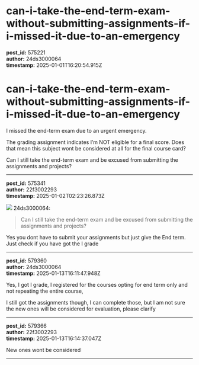# can-i-take-the-end-term-exam-without-submitting-assignments-if-i-missed-it-due-to-an-emergency

**post_id:** 575221  
**author:** 24ds3000064  
**timestamp:** 2025-01-01T16:20:54.915Z

# can-i-take-the-end-term-exam-without-submitting-assignments-if-i-missed-it-due-to-an-emergency

I missed the end-term exam due to an urgent emergency.

The grading assignment indicates I’m NOT eligible for a final score. Does that mean this subject wont be considered at all for the final course card?

Can I still take the end-term exam and be excused from submitting the assignments and projects?

---

**post_id:** 575341  
**author:** 22f3002293  
**timestamp:** 2025-01-02T02:23:26.873Z

![](https://dub1.discourse-cdn.com/flex013/user_avatar/discourse.onlinedegree.iitm.ac.in/24ds3000064/48/111221_2.png) 24ds3000064:

> Can I still take the end-term exam and be excused from submitting the assignments and projects?

Yes you dont have to submit your assignments but just give the End term. Just check if you have got the I grade

---

**post_id:** 579360  
**author:** 24ds3000064  
**timestamp:** 2025-01-13T16:11:47.948Z

Yes, I got I grade, I registered for the courses opting for end term only and not repeating the entire course,

I still got the assignments though, I can complete those, but I am not sure the new ones will be considered for evaluation, please clarify

---

**post_id:** 579366  
**author:** 22f3002293  
**timestamp:** 2025-01-13T16:14:37.047Z

New ones wont be considered

---


